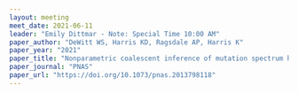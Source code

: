 ```yaml
---
layout: meeting
meet_date: 2021-06-11
leader: "Emily Dittmar - Note: Special Time 10:00 AM"
paper_author: "DeWitt WS, Harris KD, Ragsdale AP, Harris K"
paper_year: "2021"
paper_title: "Nonparametric coalescent inference of mutation spectrum history and demography"
paper_journal: "PNAS"
paper_url: "https://doi.org/10.1073/pnas.2013798118"
---
```

